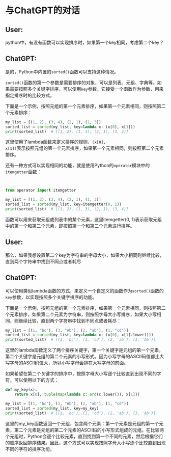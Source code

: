 # 与ChatGPT的对话

## User:

python中，有没有函数可以实现排序时，如果第一个key相同，考虑第二个key？


## ChatGPT:

是的，Python中内置的<code>sorted()</code>函数可以支持这种情况。

<code>sorted()</code>函数的第一个参数是需要排序的对象，可以是列表、元组、字典等。如果需要按照多个关键字排序，可以使用<code>key</code>参数，它接受一个函数作为参数，用来指定排序时的比较方式。

下面是一个示例，按照元组的第一个元素排序，如果第一个元素相同，则按照第二个元素排序：

```python
my_list = [(1, 2), (3, 4), (2, 1), (1, 3)]
sorted_list = sorted(my_list, key=lambda x: (x[0], x[1]))
print(sorted_list)  # [(1, 2), (1, 3), (2, 1), (3, 4)]
```


这里使用了lambda函数来定义排序的规则，<code>(x[0], x[1])</code>表示按照元组的第一个元素排序，如果第一个元素相同，则按照第二个元素排序。

还有一种方式可以实现相同的功能，就是使用Python的<code>operator</code>模块中的<code>itemgetter</code>函数：

```python


from operator import itemgetter

my_list = [(1, 2), (3, 4), (2, 1), (1, 3)]
sorted_list = sorted(my_list, key=itemgetter(0, 1))
print(sorted_list)  # [(1, 2), (1, 3), (2, 1), (3, 4)]
```

函数可以用来获取元组或列表中的某个元素，这里itemgetter(0, 1)表示获取元组中的第一个和第二个元素，即按照第一个和第二个元素进行排序。

## User:

那么，如果我想设置第二个key为字符串的字母大小，如果大小相同则继续比较，直到两个字符串中找到不同点或者耗尽


## ChatGPT:

可以使用类似lambda函数的方式，来定义一个自定义的函数作为<code>sorted()</code>函数的<code>key</code>参数，以实现按照多个关键字排序的功能。

下面是一个示例，按照元组的第一个元素排序，如果第一个元素相同，则按照第二个元素排序，如果第二个元素为字符串，则按照字母大小写排序，如果大小写相同，则继续比较，直到两个字符串中找到不同点或者耗尽：

```python
my_list = [(1, "bc"), (3, "Ab"), (2, "ab"), (1, "cd")]
sorted_list = sorted(my_list, key=lambda x: (x[0], x[1].lower()))
print(sorted_list)  # [(1, 'bc'), (1, 'cd'), (2, 'ab'), (3, 'Ab')]
```

这里的lambda函数定义了两个排序关键字，第一个关键字是元组的第一个元素，第二个关键字是元组的第二个元素的小写形式。因为小写字母的ASCII码值都比大写字母的ASCII码值大，所以小写字母会排在大写字母的前面。

如果希望在第二个关键字的排序中，按照字母大小写逐个比较直到出现不同的字符，可以使用以下的方式：

```python
def my_key(x):
    return x[0], tuple(map(lambda c: ord(c.lower()), x[1]))

my_list = [(1, "bc"), (3, "Ab"), (2, "ab"), (1, "cd")]
sorted_list = sorted(my_list, key=my_key)
print(sorted_list)  # [(1, 'bc'), (1, 'cd'), (2, 'ab'), (3, 'Ab')]
```

这里的my_key函数返回一个元组，包含两个元素：第一个元素是元组的第一个元素，第二个元素是元组的第二个元素的ASCII码的小写形式组成的元组。在比较两个元组时，Python会逐个比较元素，直到找到第一个不同的元素，然后根据它们的顺序返回排序结果。因此，这个方式可以实现按照字母大小写逐个比较直到出现不同的字符的排序功能。
